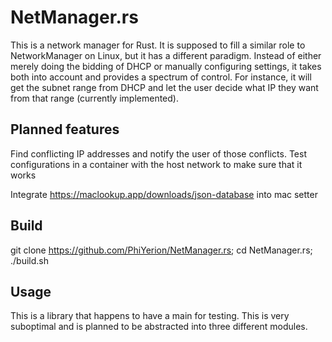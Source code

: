 # NetManager.rs

This is a network manager for Rust. It is supposed to fill a similar role to NetworkManager on Linux, but it has a different paradigm. Instead of either merely doing the bidding of DHCP or manually configuring settings, it takes both into account and provides a spectrum of control. For instance, it will get the subnet range from DHCP and let the user decide what IP they want from that range (currently implemented).


## Planned features
Find conflicting IP addresses and notify the user of those conflicts.
Test configurations in a container with the host network to make sure that it works

Integrate https://maclookup.app/downloads/json-database into mac setter

## Build
git clone https://github.com/PhiYerion/NetManager.rs; cd NetManager.rs; ./build.sh

## Usage
This is a library that happens to have a main for testing. This is very suboptimal and is planned to be abstracted into three different modules.
